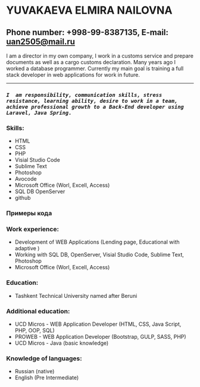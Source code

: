 # YUVAKAEVA ELMIRA NAILOVNA
## Phone number:  +998-99-8387135, E-mail: uan2505@mail.ru

 I am a director in my own company, I work in a customs service and prepare documents as well as a cargo customs declaration. Many years ago I worked  a database programmer. Currently my main goal is training a full stack developer in web applications for work in future.
 <hr>
 
### __*`I  am responsibility, communication skills, stress resistance, learning ability, desire to work in a team, achieve professional growth to a Back-End developer using Laravel, Java Spring.`*__


### Skills: 
* HTML
* CSS
* PHP
* Visial Studio Code
* Sublime Text
* Photoshop 
* Avocode
* Microsoft Office (Worl, Excell, Access)
* SQL DB OpenServer
* github

### Примеры кода
### Work experience:
* Development of WEB Applications (Lending page, Educational with adaptive )
* Working with SQL DB, OpenServer, Visial Studio Code, Sublime Text, Photoshop
* Microsoft Office (Worl, Excell, Access)

### Education:
* Tashkent Technical University named after Beruni 
### Additional education: 
* UCD Micros - WEB Application Developer (HTML, CSS, Java Script, PHP, OOP, SQL)
* PROWEB - WEB Application Developer (Bootstrap, GULP, SASS, PHP)
* UCD Micros - Java (basic knowledge)
### Knowledge of languages: 
* Russian (native)
* English (Pre Intermediate)
